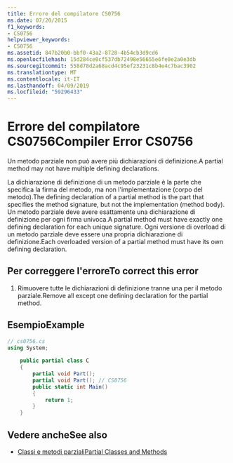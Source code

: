 ```yaml
---
title: Errore del compilatore CS0756
ms.date: 07/20/2015
f1_keywords:
- CS0756
helpviewer_keywords:
- CS0756
ms.assetid: 847b20b0-bbf0-43a2-8728-4b54cb3d9cd6
ms.openlocfilehash: 15d284ce0cf537db72498e56655e6fe0e2a0e3db
ms.sourcegitcommit: 558d78d2a68acd4c95ef23231c8b4e4c7bac3902
ms.translationtype: MT
ms.contentlocale: it-IT
ms.lasthandoff: 04/09/2019
ms.locfileid: "59296433"
---
```

# <a name="compiler-error-cs0756"></a><span data-ttu-id="11c5f-102">Errore del compilatore CS0756</span><span class="sxs-lookup"><span data-stu-id="11c5f-102">Compiler Error CS0756</span></span>
<span data-ttu-id="11c5f-103">Un metodo parziale non può avere più dichiarazioni di definizione.</span><span class="sxs-lookup"><span data-stu-id="11c5f-103">A partial method may not have multiple defining declarations.</span></span>  
  
 <span data-ttu-id="11c5f-104">La dichiarazione di definizione di un metodo parziale è la parte che specifica la firma del metodo, ma non l'implementazione (corpo del metodo).</span><span class="sxs-lookup"><span data-stu-id="11c5f-104">The defining declaration of a partial method is the part that specifies the method signature, but not the implementation (method body).</span></span> <span data-ttu-id="11c5f-105">Un metodo parziale deve avere esattamente una dichiarazione di definizione per ogni firma univoca.</span><span class="sxs-lookup"><span data-stu-id="11c5f-105">A partial method must have exactly one defining declaration for each unique signature.</span></span> <span data-ttu-id="11c5f-106">Ogni versione di overload di un metodo parziale deve essere una propria dichiarazione di definizione.</span><span class="sxs-lookup"><span data-stu-id="11c5f-106">Each overloaded version of a partial method must have its own defining declaration.</span></span>  
  
## <a name="to-correct-this-error"></a><span data-ttu-id="11c5f-107">Per correggere l'errore</span><span class="sxs-lookup"><span data-stu-id="11c5f-107">To correct this error</span></span>  
  
1. <span data-ttu-id="11c5f-108">Rimuovere tutte le dichiarazioni di definizione tranne una per il metodo parziale.</span><span class="sxs-lookup"><span data-stu-id="11c5f-108">Remove all except one defining declaration for the partial method.</span></span>  
  
## <a name="example"></a><span data-ttu-id="11c5f-109">Esempio</span><span class="sxs-lookup"><span data-stu-id="11c5f-109">Example</span></span>  
  
```csharp  
// cs0756.cs  
using System;  
  
    public partial class C  
    {  
        partial void Part();  
        partial void Part(); // CS0756  
        public static int Main()  
        {  
            return 1;  
        }  
    }  
```  
  
## <a name="see-also"></a><span data-ttu-id="11c5f-110">Vedere anche</span><span class="sxs-lookup"><span data-stu-id="11c5f-110">See also</span></span>

- [<span data-ttu-id="11c5f-111">Classi e metodi parziali</span><span class="sxs-lookup"><span data-stu-id="11c5f-111">Partial Classes and Methods</span></span>](../../csharp/programming-guide/classes-and-structs/partial-classes-and-methods.md)
